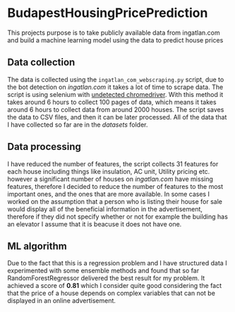 # BudapestHousingPricePrediction

This projects purpose is to take publicly available data from ingatlan.com and build a machine learning model using the data to predict house prices

## Data collection 

The data is collected using the `ingatlan_com_webscraping.py` script, due to the bot detection on *ingatlan.com* it takes a lot of time to scrape data. The script is using selenium with 
[undetected chromedriver](https://github.com/ultrafunkamsterdam/undetected-chromedriver). With this method it takes around 6 hours to collect 100 pages of data, which means it takes around 
6 hours to collect data from around 2000 houses. The script saves the data to CSV files, and then it can be later processed. All of the data that I have collected so far are in the *datasets* folder.

## Data processing 

I have reduced the number of features, the script collects 31 features for each house including things like insulation, AC unit, Utility pricing etc. however a significant number of houses
on *ingatlan.com* have missing features, therefore I decided to reduce the number of features to the most important ones, and the ones that are more available. In some cases 
I worked on the assumption that a person who is listing their house for sale would display all of the beneficial information in the advertisement, therefore if they did not specify
whether or not for example the building has an elevator I assume that it is beacuse it does not have one. 

## ML algorithm 

Due to the fact that this is a regression problem and I have structured data I experimented with some ensemble methods and found that so far RandomForestRegressor delivered the best 
result for my problem. It achieved a score of **0.81** which I consider quite good considering the fact that the price of a house depends on complex variables that can not be displayed 
in an online advertisement. 


